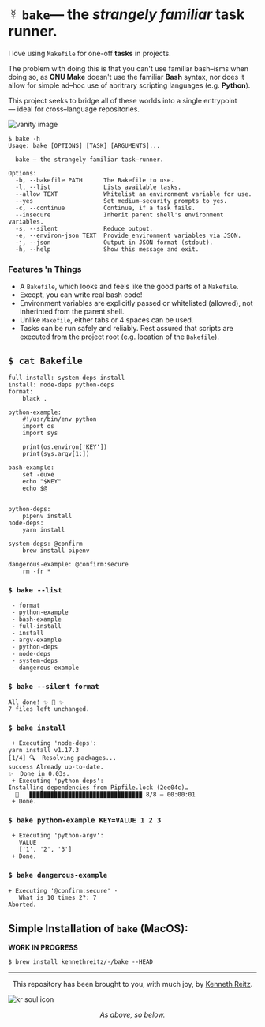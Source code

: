 # ☿ `bake`— the _strangely familiar_ task runner.


I love using `Makefile` for one-off **tasks** in projects. 

The problem with doing this is that you can't use familiar bash–isms when doing so, as **GNU Make** doesn't use the familiar **Bash** syntax, nor does it allow for simple ad–hoc use of abritrary scripting languages (e.g. **Python**). 

This project seeks to bridge all of these worlds into a single entrypoint — ideal for cross–language repositories.

![vanity image](https://github.com/kennethreitz/bake/blob/master/ext/img.jpg?raw=true)

```console
$ bake -h
Usage: bake [OPTIONS] [TASK] [ARGUMENTS]...

  bake — the strangely familiar task–runner.

Options:
  -b, --bakefile PATH      The Bakefile to use.
  -l, --list               Lists available tasks.
  --allow TEXT             Whitelist an environment variable for use.
  --yes                    Set medium–security prompts to yes.
  -c, --continue           Continue, if a task fails.
  --insecure               Inherit parent shell's environment variables.
  -s, --silent             Reduce output.
  -e, --environ-json TEXT  Provide environment variables via JSON.
  -j, --json               Output in JSON format (stdout).
  -h, --help               Show this message and exit.
```

### Features 'n Things

- A `Bakefile`, which looks and feels like the good parts of a `Makefile`.
- Except, you can write real bash code!
- Environment variables are explicitly passed or whitelisted (allowed), not inherinted from the parent shell.
- Unlike `Makefile`, either tabs or 4 spaces can be used.
- Tasks can be run safely and reliably. Rest assured that scripts are executed from the project root (e.g. location of the `Bakefile`).


## `$ cat Bakefile`

```make
full-install: system-deps install
install: node-deps python-deps
format:
    black .

python-example:
    #!/usr/bin/env python
    import os
    import sys

    print(os.environ['KEY'])
    print(sys.argv[1:])

bash-example:
    set -euxe
    echo "$KEY"
    echo $@


python-deps:
    pipenv install
node-deps:
    yarn install

system-deps: @confirm
    brew install pipenv

dangerous-example: @confirm:secure
    rm -fr *
```

### `$ bake --list`

```console
 - format
 - python-example
 - bash-example
 - full-install
 - install
 - argv-example
 - python-deps
 - node-deps
 - system-deps
 - dangerous-example
```


### `$ bake --silent format`

```console
All done! ✨ 🍰 ✨
7 files left unchanged.
```


### `$ bake install`

```console
 + Executing 'node-deps':
yarn install v1.17.3
[1/4] 🔍  Resolving packages...
success Already up-to-date.
✨  Done in 0.03s.
 + Executing 'python-deps':
Installing dependencies from Pipfile.lock (2ee04c)…
  🐍   ▉▉▉▉▉▉▉▉▉▉▉▉▉▉▉▉▉▉▉▉▉▉▉▉▉▉▉▉▉▉▉▉ 8/8 — 00:00:01
 + Done.
```


### `$ bake python-example KEY=VALUE 1 2 3`

```console
 + Executing 'python-argv':
   VALUE
   ['1', '2', '3']
 + Done.
 ```

### `$ bake dangerous-example`

```console
+ Executing '@confirm:secure' ·
   What is 10 times 2?: 7
Aborted.
```


## Simple Installation of `bake` (**MacOS**):

**WORK IN PROGRESS**

```console
$ brew install kennethreitz/-/bake --HEAD
```

<!-- ![bake icon](https://github.com/kennethreitz/bake/blob/master/ext/bake.png?raw=true) -->

---------------------

<p align="center">
This repository has been brought to you, with much joy, by <a href="https://kennethreitz.org/">Kenneth Reitz</a>.
</p>

![kr soul icon](https://github.com/kennethreitz/bake/blob/master/ext/tattoo-design.jpg?raw=true)

<p align="center">
<em>As above, so below.
</p>
